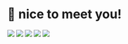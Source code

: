 # 🤞 nice to meet you!

<img src="https://img.shields.io/badge/Android-3DDC84?style=flat-square&logo=Java&logoColor=white"/>
<img src="https://img.shields.io/badge/Android-3DDC84?style=flat-square&logo=Python&logoColor=blue"/>
<img src="https://img.shields.io/badge/Android-3DDC84?style=flat-square&logo=JavaScipt&logoColor=white"/>
<img src="https://img.shields.io/badge/Android-3DDC84?style=flat-square&logo=Spring&logoColor=white"/>
<img src="https://img.shields.io/badge/Android-3DDC84?style=flat-square&logo=Mysql&logoColor=white"/>
